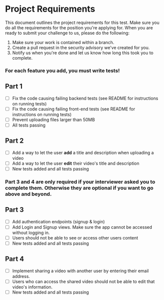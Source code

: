 # Project Requirements

This document outlines the project requirements for this test. Make sure you do all the requirements for the position you're applying for. When you are ready to submit your challenge to us, please do the following:
1. Make sure your work is contained within a branch.
2. Create a pull request in the security advisory we've created for you.
3. Notify us when you're done and let us know how long this took you to complete.

### **For each feature you add, you must write tests!**

## Part 1

- [ ] Fix the code causing failing backend tests (see README for instructions on running tests)
- [ ] Fix the code causing failing front-end tests (see README for instructions on running tests)
- [ ] Prevent uploading files larger than 50MB
- [ ] All tests passing

## Part 2

- [ ] Add a way to let the user **add** a title and description when uploading a video
- [ ] Add a way to let the user **edit** their video's title and description
- [ ] New tests added and all tests passing

### Part 3 and 4 are only required if your interviewer asked you to complete them. Otherwise they are optional if you want to go above and beyond.
## Part 3

- [ ] Add authentication endpoints (signup & login)
- [ ] Add Login and Signup views. Make sure the app cannot be accessed without logging in.
- [ ] Users should not be able to see or access other users content
- [ ] New tests added and all tests passing

## Part 4

- [ ] Implement sharing a video with another user by entering their email address.
- [ ] Users who can access the shared video should not be able to edit that video's information.
- [ ] New tests added and all tests passing
